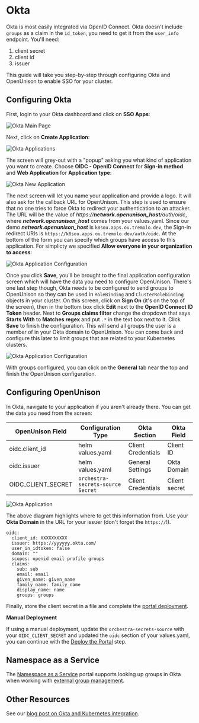 # Okta

Okta is most easily integrated via OpenID Connect.  Okta doesn't include `groups` as a claim in the `id_token`, you need to get it from the `user_info` endpoint.  You'll need:

1. client secret
2. client id
3. issuer

This guide will take you step-by-step through configuring Okta and OpenUnison to enable SSO for your cluster.

## Configuring Okta

First, login to your Okta dashboard and click on **SSO Apps**:

![Okta Main Page](../../../assets/images/identity-providers/okta/screen1.png)

Next, click on **Create Application**:

![Okta Applications](../../../assets/images/identity-providers/okta/screen2.png)

The screen will grey-out with a "popup" asking you what kind of application you want to create.  Choose **OIDC - OpenID Connect** for **Sign-in method** and **Web Application** for **Application type**:

![Okta New Application](../../../assets/images/identity-providers/okta/screen3.png)

The next screen will let you name your application and provide a logo.  It will also ask for the callback URL for OpenUnison.  This step is used to ensure that no one tries to force Okta to redirect your authentication to an attacker.  The URL will be the value of *https://****network.openunison_host****/auth/oidc*, where ***network.openunison_host*** comes from your values.yaml.  Since our demo ***network.openunison_host*** is `k8sou.apps.ou.tremolo.dev`, the Sign-in redirect URIs is `https://k8sou.apps.ou.tremolo.dev/auth/oidc`.  At the bottom of the form you can specify which groups have access to this application.  For simplicty we specified **Allow everyone in your organization to access**:

![Okta Application Configuration ](../../../assets/images/identity-providers/okta/screen4.png)

Once you click **Save**, you'll be brought to the final application configuration screen which will have the data you need to configure OpenUnison.  There's one last step though, Okta needs to be configured to send groups to OpenUnison so they can be used in `RoleBinding` and `ClusterRolebinding` objects in your cluster.  On this screen, click on **Sign On** (it's on the top of the screen), then in the bottom box click **Edit** next to the **OpenID Connect ID Token** header.  Next to **Groups claims filter** change the dropdown that says **Starts With** to **Matches regex** and put `.*` in the text box next to it.  Click **Save** to finish the configuration.  This will send all groups the user is a member of in your Okta domain to OpenUnison.  You can come back and configure this later to limit groups that are related to your Kubernetes clusters.

![Okta Application Configuration ](../../../assets/images/identity-providers/okta/screen6.png)

With groups configured, you can click on the **General** tab near the top and finish the OpenUnison configuration.

## Configuring OpenUnison

In Okta, navigate to your application if you aren't already there.  You can get the data you need from the screen:

|OpenUnison Field|Configuration Type|Okta Section|Okta Field|
|----------------|------------------|------------|----------|
|oidc.client_id  | helm values.yaml | Client Credentials | Client ID |
|oidc.issuer | helm values.yaml | General Settings | Okta Domain |
|OIDC_CLIENT_SECRET | `orchestra-secrets-source` `Secret` | Client Credentials | Client secret |

![Okta Application ](../../../assets/images/identity-providers/okta/screen5.png)

The above diagram highlights where to get this information from.  Use your **Okta Domain** in the URL for your issuer (don't forget the `https://`!).

```
oidc:
  client_id: XXXXXXXXXX
  issuer: https://yyyyyy.okta.com/
  user_in_idtoken: false
  domain: ""
  scopes: openid email profile groups
  claims:
    sub: sub
    email: email
    given_name: given_name
    family_name: family_name
    display_name: name
    groups: groups
```

Finally, store the client secret in a file and complete the [portal deployment](../../deployauth#deploy-the-portal).

**Manual Deployment**

If using a manual deployment, update the `orchestra-secrets-source` with your `OIDC_CLIENT_SECRET` and updated the `oidc` section of your values.yaml, you can continue with the [Deploy the Portal](../../deployauth#deploy-the-portal) step.

## Namespace as a Service

The [Namespace as a Service](../../namespace_as_a_service) portal supports looking up groups in Okta when working with [external group management](../../namespace_as_a_service/#choosing-okta-groups).

## Other Resources

See our [blog post on Okta and Kubernetes integration](https://www.tremolosecurity.com/post/using-okta-with-kubernetes).